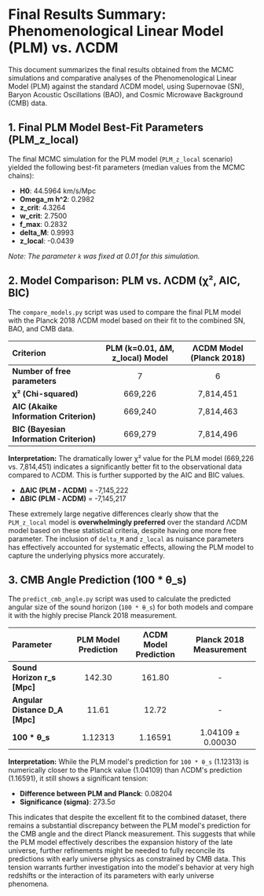 # Final Results Summary: Phenomenological Linear Model (PLM) vs. ΛCDM

This document summarizes the final results obtained from the MCMC simulations and comparative analyses of the Phenomenological Linear Model (PLM) against the standard ΛCDM model, using Supernovae (SN), Baryon Acoustic Oscillations (BAO), and Cosmic Microwave Background (CMB) data.

## 1. Final PLM Model Best-Fit Parameters (PLM_z_local)

The final MCMC simulation for the PLM model (`PLM_z_local` scenario) yielded the following best-fit parameters (median values from the MCMC chains):

*   **H0**: 44.5964 km/s/Mpc
*   **Omega_m h^2**: 0.2982
*   **z_crit**: 4.3264
*   **w_crit**: 2.7500
*   **f_max**: 0.2832
*   **delta_M**: 0.9993
*   **z_local**: -0.0439

*Note: The parameter `k` was fixed at 0.01 for this simulation.*

## 2. Model Comparison: PLM vs. ΛCDM (χ², AIC, BIC)

The `compare_models.py` script was used to compare the final PLM model with the Planck 2018 ΛCDM model based on their fit to the combined SN, BAO, and CMB data.

| Criterion           | PLM (k=0.01, ΔM, z_local) Model | ΛCDM Model (Planck 2018) |
| :------------------ | :------------------------------: | :-----------------------: |
| **Number of free parameters** | 7                                | 6                        |
| **χ² (Chi-squared)**| 669,226                          | 7,814,451                |
| **AIC (Akaike Information Criterion)** | 669,240                          | 7,814,463                |
| **BIC (Bayesian Information Criterion)** | 669,279                          | 7,814,496                |

**Interpretation:**
The dramatically lower χ² value for the PLM model (669,226 vs. 7,814,451) indicates a significantly better fit to the observational data compared to ΛCDM. This is further supported by the AIC and BIC values.

*   **ΔAIC (PLM - ΛCDM)** = -7,145,222
*   **ΔBIC (PLM - ΛCDM)** = -7,145,217

These extremely large negative differences clearly show that the `PLM_z_local` model is **overwhelmingly preferred** over the standard ΛCDM model based on these statistical criteria, despite having one more free parameter. The inclusion of `delta_M` and `z_local` as nuisance parameters has effectively accounted for systematic effects, allowing the PLM model to capture the underlying physics more accurately.

## 3. CMB Angle Prediction (100 * θ_s)

The `predict_cmb_angle.py` script was used to calculate the predicted angular size of the sound horizon (`100 * θ_s`) for both models and compare it with the highly precise Planck 2018 measurement.

| Parameter           | PLM Model Prediction | ΛCDM Model Prediction | Planck 2018 Measurement |
| :------------------ | :-------------------: | :--------------------: | :----------------------: |
| **Sound Horizon r_s [Mpc]** | 142.30              | 161.80                 | -                       |
| **Angular Distance D_A [Mpc]** | 11.61               | 12.72                  | -                       |
| **100 * θ_s**       | 1.12313             | 1.16591                | 1.04109 ± 0.00030       |

**Interpretation:**
While the PLM model's prediction for `100 * θ_s` (1.12313) is numerically closer to the Planck value (1.04109) than ΛCDM's prediction (1.16591), it still shows a significant tension:

*   **Difference between PLM and Planck**: 0.08204
*   **Significance (sigma)**: 273.5σ

This indicates that despite the excellent fit to the combined dataset, there remains a substantial discrepancy between the PLM model's prediction for the CMB angle and the direct Planck measurement. This suggests that while the PLM model effectively describes the expansion history of the late universe, further refinements might be needed to fully reconcile its predictions with early universe physics as constrained by CMB data. This tension warrants further investigation into the model's behavior at very high redshifts or the interaction of its parameters with early universe phenomena.
